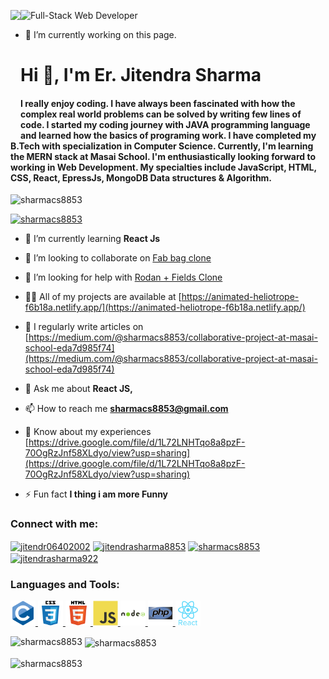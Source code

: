 
![Full-Stack Web Developer](https://scontent.flko9-1.fna.fbcdn.net/v/t39.30808-6/292229446_769741190696912_620869551009978070_n.jpg?stp=cp0_dst-jpg_e15_q65_s600x600&_nc_cat=107&ccb=1-7&_nc_sid=110474&efg=eyJpIjoidCJ9&_nc_ohc=qPgRYGSPcXkAX-ttKAz&_nc_ht=scontent.flko9-1.fna&oh=00_AT91THCIepVuiHBXiEODGGGKhEL6WpxXwcwUAFQd2WoshA&oe=62D0D7B2)
<img align="left" height="200px" src="https://media4.giphy.com/media/ndM7oIOjaDQOhMKtF3/giphy.gif?cid=ecf05e47e475q3mx27994b8k2a4118cfpg4e4uea8d7pnmpf&rid=giphy.gif&ct=g" />
- 🔭 I’m currently working on this page. 
<h1>Hi 👋, I'm Er. Jitendra Sharma</h1>
<h4>I really enjoy coding. I have always been fascinated with how the complex real world problems can be solved by writing few lines of code. I started my coding journey with JAVA programming language and learned how the basics of programing work. I have completed my B.Tech with specialization in Computer Science. Currently, I'm learning the MERN stack at Masai School. I'm enthusiastically looking forward to working in Web Development. My specialties include JavaScript, HTML, CSS, React, EpressJs, MongoDB Data structures & Algorithm.</h4>

<p align="left"> <img src="https://komarev.com/ghpvc/?username=sharmacs8853&label=Profile%20views&color=0e75b6&style=flat" alt="sharmacs8853" /> </p>

<p align="left"> <a href="https://github.com/ryo-ma/github-profile-trophy"><img src="https://github-profile-trophy.vercel.app/?username=sharmacs8853" alt="sharmacs8853" /></a> </p>

- 🌱 I’m currently learning **React Js**

- 👯 I’m looking to collaborate on [Fab bag clone](https://dynamic-rugelach-18c69d.netlify.app)

- 🤝 I’m looking for help with [Rodan + Fields Clone](https://sharmacs8853.github.io/RodanField/)

- 👨‍💻 All of my projects are available at [https://animated-heliotrope-f6b18a.netlify.app/](https://animated-heliotrope-f6b18a.netlify.app/)

- 📝 I regularly write articles on [https://medium.com/@sharmacs8853/collaborative-project-at-masai-school-eda7d985f74](https://medium.com/@sharmacs8853/collaborative-project-at-masai-school-eda7d985f74)

- 💬 Ask me about **React JS,**

- 📫 How to reach me **sharmacs8853@gmail.com**

- 📄 Know about my experiences [https://drive.google.com/file/d/1L72LNHTqo8a8pzF-70OgRzJnf58XLdyo/view?usp=sharing](https://drive.google.com/file/d/1L72LNHTqo8a8pzF-70OgRzJnf58XLdyo/view?usp=sharing)

- ⚡ Fun fact **I thing i am more Funny**

<h3 align="left">Connect with me:</h3>
<p align="left">
<a href="https://twitter.com/jitendr06402002" target="blank"><img align="center" src="https://raw.githubusercontent.com/rahuldkjain/github-profile-readme-generator/master/src/images/icons/Social/twitter.svg" alt="jitendr06402002" height="30" width="40" /></a>
<a href="https://linkedin.com/in/jitendrasharma8853" target="blank"><img align="center" src="https://raw.githubusercontent.com/rahuldkjain/github-profile-readme-generator/master/src/images/icons/Social/linked-in-alt.svg" alt="jitendrasharma8853" height="30" width="40" /></a>
<a href="https://codesandbox.com/sharmacs8853" target="blank"><img align="center" src="https://raw.githubusercontent.com/rahuldkjain/github-profile-readme-generator/master/src/images/icons/Social/codesandbox.svg" alt="sharmacs8853" height="30" width="40" /></a>
<a href="https://instagram.com/jitendrasharma922" target="blank"><img align="center" src="https://raw.githubusercontent.com/rahuldkjain/github-profile-readme-generator/master/src/images/icons/Social/instagram.svg" alt="jitendrasharma922" height="30" width="40" /></a>
</p>

<h3 align="left">Languages and Tools:</h3>
<p align="left"> <a href="https://www.cprogramming.com/" target="_blank" rel="noreferrer"> <img src="https://raw.githubusercontent.com/devicons/devicon/master/icons/c/c-original.svg" alt="c" width="40" height="40"/> </a> <a href="https://www.w3schools.com/css/" target="_blank" rel="noreferrer"> <img src="https://raw.githubusercontent.com/devicons/devicon/master/icons/css3/css3-original-wordmark.svg" alt="css3" width="40" height="40"/> </a> <a href="https://www.w3.org/html/" target="_blank" rel="noreferrer"> <img src="https://raw.githubusercontent.com/devicons/devicon/master/icons/html5/html5-original-wordmark.svg" alt="html5" width="40" height="40"/> </a> <a href="https://developer.mozilla.org/en-US/docs/Web/JavaScript" target="_blank" rel="noreferrer"> <img src="https://raw.githubusercontent.com/devicons/devicon/master/icons/javascript/javascript-original.svg" alt="javascript" width="40" height="40"/> </a> <a href="https://nodejs.org" target="_blank" rel="noreferrer"> <img src="https://raw.githubusercontent.com/devicons/devicon/master/icons/nodejs/nodejs-original-wordmark.svg" alt="nodejs" width="40" height="40"/> </a> <a href="https://www.php.net" target="_blank" rel="noreferrer"> <img src="https://raw.githubusercontent.com/devicons/devicon/master/icons/php/php-original.svg" alt="php" width="40" height="40"/> </a> <a href="https://reactjs.org/" target="_blank" rel="noreferrer"> <img src="https://raw.githubusercontent.com/devicons/devicon/master/icons/react/react-original-wordmark.svg" alt="react" width="40" height="40"/> </a> </p>

<p><img align="left" src="https://github-readme-stats.vercel.app/api/top-langs?username=sharmacs8853&show_icons=true&locale=en&layout=compact" alt="sharmacs8853" /></p>

<p>&nbsp;<img align="center" src="https://github-readme-stats.vercel.app/api?username=sharmacs8853&show_icons=true&locale=en" alt="sharmacs8853" /></p>

<p><img align="center" src="https://github-readme-streak-stats.herokuapp.com/?user=sharmacs8853&" alt="sharmacs8853" /></p>


